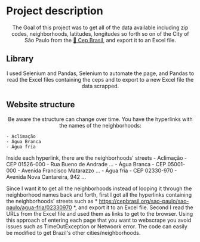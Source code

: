# Project description
<p align="center">The Goal of this project was to get all of the data available including zip codes, neighborhoods, latitudes, longitudes so forth so on of the City of São Paulo from the <a href="https://cepbrasil.org/">🔗 Cep Brasil</a>, and export it to an Excel file.</p>

## Library
<p align="center">I used Selenium and Pandas, Selenium to automate the page, and Pandas to read the Excel files containing the ceps and to export to a new Excel file the data scrapped.</p>

## Website structure

<p align="center">
  Be aware the structure can change over time.
  You have the hyperlinks with the names of the neighborhoods:
  
    - Aclimação
    - Água Branca
    - Água fria
    
  Inside each hyperlink, there are the neighborhoods' streets
    - Aclimação
      - CEP 01526-000 - Rua Bueno de Andrade ...
    - Água Branca
      - CEP 05001-000 - Avenida Francisco Matarazzo ...
    - Água fria
      - CEP 02330-970 - Avenida Nova Cantareira, 942 ...
  
  Since I want it to get all the neighborhoods instead of looping it through the neighborhood names back and forth, first I got all the hyperlinks 
  containing the neighborhoods' streets such as * https://cepbrasil.org/sao-paulo/sao-paulo/agua-fria/02330970 *, and export it to an Excel file.
  Second I read the URLs from the Excel file and used them as links to get to the browser. 
  Using this approach of entering each page that you want to webscrape you avoid issues such as TimeOutException or Netwoork error. 
  The code can easily be modified to get Brazil's other cities/neighborhoods.
</p>

